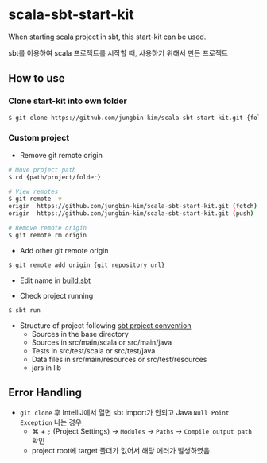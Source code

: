 # scala-sbt-start-kit

When starting scala project in sbt, this start-kit can be used. 

sbt를 이용하여 scala 프로젝트를 시작할 때, 사용하기 위해서 만든 프로젝트

## How to use

### Clone start-kit into own folder

```bash
$ git clone https://github.com/jungbin-kim/scala-sbt-start-kit.git {folder name}
```

### Custom project

- Remove git remote origin

```bash
# Move project path
$ cd {path/project/folder}

# View remotes
$ git remote -v
origin  https://github.com/jungbin-kim/scala-sbt-start-kit.git (fetch)
origin  https://github.com/jungbin-kim/scala-sbt-start-kit.git (push)

# Remove remote origin
$ git remote rm origin
```
- Add other git remote origin

```bash
$ git remote add origin {git repository url}
```

- Edit name in [build.sbt](./build.sbt)

- Check project running

```bash
$ sbt run
```

- Structure of project following [sbt project convention](http://www.scala-sbt.org/1.0/docs/Hello.html)
    + Sources in the base directory
    + Sources in src/main/scala or src/main/java
    + Tests in src/test/scala or src/test/java
    + Data files in src/main/resources or src/test/resources
    + jars in lib
  
## Error Handling
- `git clone` 후 IntelliJ에서 열면 sbt import가 안되고 Java `Null Point Exception` 나는 경우
    + &#8984; + `;` (Project Settings) -> `Modules` -> `Paths` -> `Compile output path` 확인
    + project root에 target 폴더가 없어서 해당 에러가 발생하였음.

